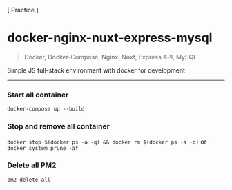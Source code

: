 
[ Practice ]  

# docker-nginx-nuxt-express-mysql 

> Docker, Docker-Compose, Nginx, Nuxt, Express API, MySQL

Simple JS full-stack environment with docker for development 

---

  
### Start all container  
`docker-compose up --build`

### Stop and remove all container  
`docker stop $(docker ps -a -q) && docker rm $(docker ps -a -q)`
or
`docker system prune -af`

### Delete all PM2
`pm2 delete all`
